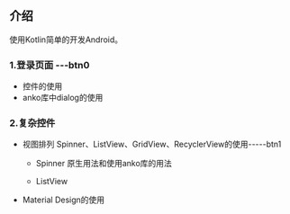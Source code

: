 ## 介绍

使用Kotlin简单的开发Android。

### 1.登录页面 ---btn0
- 控件的使用
- anko库中dialog的使用

### 2.复杂控件
- 视图排列 Spinner、ListView、GridView、RecyclerView的使用-----btn1

  - Spinner 原生用法和使用anko库的用法

  - ListView

- Material Design的使用


